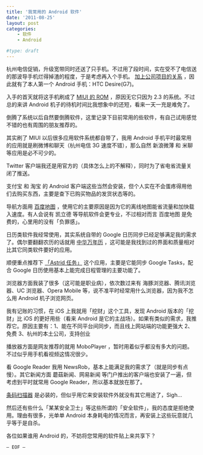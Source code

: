 ```yaml
---
title: '我常用的 Android 软件'
date: '2011-08-25'
layout: post
categories:
    - 软件
    - Android

#type: draft
---
```


杭州电信促销，升级宽带同时还送了只手机。不过用了段时间，实在受不了电信送的那波导手机烂得掉渣的程度，于是考虑再入个手机。 [加上公司项目的关系](http://drugs.dxy.cn/android.htm) ，因此就有了本人第一个 Android 手机：HTC Desire(G7)。

入手的首天就将这手机刷成了  [MIUI 的 ROM](http://www.miui.com/) ，原因无它只因为 2.3 的系统。不过总的来讲 Android 机子的待机时间比我想象中的还短，看来一天一充是难免了。

倒腾了系统以后自然要倒腾软件，这里记录下目前常用的些软件，有自己试用感觉不错的也有周围的朋友推荐的。

其实刷了 MIUI 以后很多应用软件系统都自带了，我用 Android 手机平时最常用的应用就是刷微博和聊天（杭州电信 3G 速度不错），那么自然 新浪微薄 和 米聊 等应用是必不可少的。

Twitter 客户端我还是用官方的（具体怎么上的不解释），同时为了省电省流量关闭了推送。

支付宝 和 淘宝 的 Android 客户端这些当然会安装，但个人实在不会蛋疼得用他们去购买东西，主要是查下已购买物品的发货状态等的。

导航方面用  [百度地图](http://ishouji.baidu.com/map/) ，使用它的主要原因是因为它的离线地图能省流量和加快载入速度。有人会说有 凯立德 等导航软件会更专业，不过相对而言 百度地图 是免费的，心里用的没有「负罪感」。

日历类软件我经常使用，其实系统自带的 Google 日历同步已经足够满足我的需求了。偶尔要翻翻农历的话就用  [中华万年历](http://www.etouch.cn/?product=chinese_traditional_calendar) ，这可能是我找到过的界面和质量相对比其它同类软件要好的应用。

顺便重点推荐下  [「Astrid 任务」](https://market.android.com/details?id=com.timsu.astrid&hl=en) 这个应用，主要是它能同步 Google Tasks，配合 Google 日历使用基本上能完成日程管理的主要功能了。

浏览器方面我装了很多（这可能是职业病），依次数过来有 海豚浏览器、腾讯浏览器、UC 浏览器、Opera Mobile 等，说不准平时经常用什么浏览器，因为我不怎么用 Android 机子浏览网页。

我有记账的习惯，在 iOS 上我就用「挖财」这个工具，发现 Android 版本的「挖财」比 iOS 的更好用些（看来 Android 是它的主战场）。如果有类似的需求，我推荐它。原因主要有：1、能在不同平台间同步，而且线上网站端的功能更强大 2、免费 3、杭州的本土公司，支持创业

播放器方面是网友推荐的就用 MoboPlayer ，暂时用着似乎都没有多大的问题。不过似乎用手机看视频这情况很少。

看 Google Reader 我用 NewsRob，基本上能满足我的需求了（就是同步有点慢）。其它新闻方面 蘑菇新闻、网易新闻 等门户推出的客户端也安装了一遍，但考虑到平时就常用 Google Reader，所以基本就放在那了。

 [条码扫描器](http://android.d.cn/software/326.html)  是必装的，但似乎用它来安装软件外就没有其它用途了，Sigh…

然后还有些什么「某某安全卫士」等这些所谓的「安全软件」，我的态度是拒绝使用。理由有很多，光单单 Android 本身耗电的情况而言，再安装上这些玩意就几乎等于是自杀。

各位如果谁用 Android 的，不妨将您常用的软件贴上来共享下？

`— EOF —`

